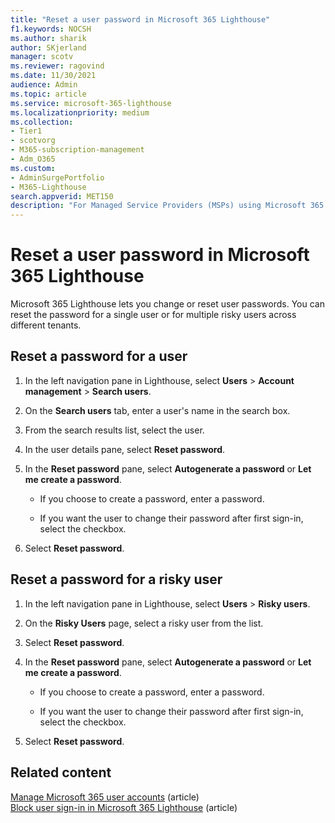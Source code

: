 ```yaml
---
title: "Reset a user password in Microsoft 365 Lighthouse"
f1.keywords: NOCSH
ms.author: sharik
author: SKjerland
manager: scotv
ms.reviewer: ragovind
ms.date: 11/30/2021
audience: Admin
ms.topic: article
ms.service: microsoft-365-lighthouse
ms.localizationpriority: medium
ms.collection:
- Tier1
- scotvorg
- M365-subscription-management
- Adm_O365
ms.custom:
- AdminSurgePortfolio
- M365-Lighthouse                         
search.appverid: MET150
description: "For Managed Service Providers (MSPs) using Microsoft 365 Lighthouse, learn how to reset a password for a single user or for multiple risky users across different tenants."
---
```


# Reset a user password in Microsoft 365 Lighthouse

Microsoft 365 Lighthouse lets you change or reset user passwords. You can reset the password for a single user or for multiple risky users across different tenants.

## Reset a password for a user

1. In the left navigation pane in Lighthouse, select **Users** > **Account management** > **Search users**.

2. On the **Search users** tab, enter a user's name in the search box.

3. From the search results list, select the user.

4. In the user details pane, select **Reset password**.

5. In the **Reset password** pane, select **Autogenerate a password** or **Let me create a password**.

    - If you choose to create a password, enter a password.

    - If you want the user to change their password after first sign-in, select the checkbox.

6. Select **Reset password**.

## Reset a password for a risky user

1. In the left navigation pane in Lighthouse, select **Users** > **Risky users**.

2. On the **Risky Users** page, select a risky user from the list.

3. Select **Reset password**.

4. In the **Reset password** pane, select **Autogenerate a password** or **Let me create a password**.

   - If you choose to create a password, enter a password.

   - If you want the user to change their password after first sign-in, select the checkbox.

5. Select **Reset password**.

## Related content

[Manage Microsoft 365 user accounts](../enterprise/manage-microsoft-365-accounts.md) (article)\
[Block user sign-in in Microsoft 365 Lighthouse](m365-lighthouse-block-user-signin.md) (article)
